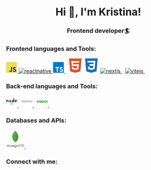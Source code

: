 <h1 align="center">Hi 👋, I'm Kristina!</h1>
<h3 align="center">Frontend developer🏄 </h3>

<div id="stack" align="left" markdown="1">
  
<h3  align="left">Frontend languages and Tools:</h3>
<p align="left">
<a href="https://developer.mozilla.org/en-US/docs/Web/JavaScript"> <img src="https://raw.githubusercontent.com/devicons/devicon/master/icons/javascript/javascript-original.svg" alt="javascript" width="30" height="30" /> </a> 
<a href="https://reactjs.org/"> <img src="https://reactnative.dev/img/header_logo.svg" alt="reactnative" width="30" height="30" /> </a>   
<a href="https://www.typescriptlang.org/"> <img src="https://raw.githubusercontent.com/devicons/devicon/master/icons/typescript/typescript-original.svg" alt="typescript" width="30" height="30" /> </a> &nbsp;
<img src="https://github.com/devicons/devicon/blob/master/icons/html5/html5-plain.svg" title="HTML" alt="HTML" width="40" height="40"/>
<img src="https://github.com/devicons/devicon/blob/master/icons/css3/css3-plain.svg" title="CSS" alt="CSS" width="40" height="40"/>
<a href="https://nextjs.org/"> <img src="https://cdn.worldvectorlogo.com/logos/nextjs-2.svg" alt="nextjs" width="30" height="30" /> </a> &nbsp;
<a href="https://vitejs.dev"> <img src="https://vitejs.dev/logo.svg" alt="vitejs" width="30" height="30" /> </a> &nbsp;
</p>

<h3 align="left">Back-end languages and Tools:</h3>

<p align="left">
<a href="https://nodejs.org"> <img src="https://raw.githubusercontent.com/devicons/devicon/master/icons/nodejs/nodejs-original-wordmark.svg" alt="nodejs" width="30" height="30" /> </a> &nbsp;
<a href="https://expressjs.com"> <img src="https://raw.githubusercontent.com/devicons/devicon/master/icons/express/express-original-wordmark.svg" alt="express" width="30" height="30" /> </a> &nbsp;
<a href="https://www.nginx.com"> <img src="https://raw.githubusercontent.com/devicons/devicon/master/icons/nginx/nginx-original.svg" alt="nginx" width="30" height="30" /> </a> &nbsp;
</p>

<h3  align="left">Databases and APIs:</h3>

<p align="left">
<a href="https://www.mongodb.com/"> <img src="https://raw.githubusercontent.com/devicons/devicon/master/icons/mongodb/mongodb-original-wordmark.svg" alt="mongodb" width="50" height="50" /> </a> &nbsp;
</p>

<h3  align="left">Connect with me:</h3>


<!--
**kristinamagichub/kristinamagichub** is a ✨ _special_ ✨ repository because its `README.md` (this file) appears on your GitHub profile.

Here are some ideas to get you started:

### Hi there 👋


- 👋 Hi, I’m 
- 👀 I’m interested in ...

- 💞️ I’m looking to collaborate on ...

- 🔭 I’m currently working on ...
- 🌱 I’m currently learning ...
- 👯 I’m looking to collaborate on ...
- 🤔 I’m looking for help with ...
- 💬 Ask me about ...
- 📫 How to reach me: ...
- 😄 Pronouns: ...
- ⚡ Fun fact: ...

-->
